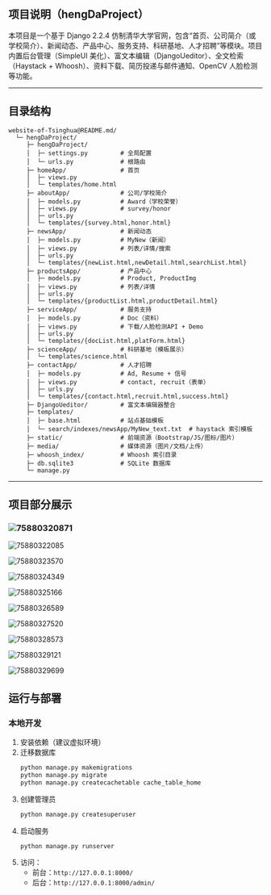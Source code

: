 ## 项目说明（hengDaProject）

本项目是一个基于 Django 2.2.4 仿制清华大学官网，包含“首页、公司简介（或学校简介）、新闻动态、产品中心、服务支持、科研基地、人才招聘”等模块。项目内置后台管理（SimpleUI 美化）、富文本编辑（DjangoUeditor）、全文检索（Haystack + Whoosh）、资料下载、简历投递与邮件通知、OpenCV 人脸检测等功能。

---

## 目录结构

```text
website-of-Tsinghua@README.md/
  └─ hengDaProject/
     ├─ hengDaProject/
     │  ├─ settings.py         # 全局配置
     │  └─ urls.py             # 根路由
     ├─ homeApp/               # 首页
     │  ├─ views.py
     │  └─ templates/home.html
     ├─ aboutApp/              # 公司/学校简介
     │  ├─ models.py           # Award（学校荣誉）
     │  ├─ views.py            # survey/honor
     │  ├─ urls.py
     │  └─ templates/{survey.html,honor.html}
     ├─ newsApp/               # 新闻动态
     │  ├─ models.py           # MyNew（新闻）
     │  ├─ views.py            # 列表/详情/搜索
     │  ├─ urls.py
     │  └─ templates/{newList.html,newDetail.html,searchList.html}
     ├─ productsApp/           # 产品中心
     │  ├─ models.py           # Product, ProductImg
     │  ├─ views.py            # 列表/详情
     │  ├─ urls.py
     │  └─ templates/{productList.html,productDetail.html}
     ├─ serviceApp/            # 服务支持
     │  ├─ models.py           # Doc（资料）
     │  ├─ views.py            # 下载/人脸检测API + Demo
     │  ├─ urls.py
     │  └─ templates/{docList.html,platForm.html}
     ├─ scienceApp/            # 科研基地（模板展示）
     │  └─ templates/science.html
     ├─ contactApp/            # 人才招聘
     │  ├─ models.py           # Ad, Resume + 信号
     │  ├─ views.py            # contact, recruit（表单）
     │  ├─ urls.py
     │  └─ templates/{contact.html,recruit.html,success.html}
     ├─ DjangoUeditor/         # 富文本编辑器整合
     ├─ templates/
     │  ├─ base.html           # 站点基础模板
     │  └─ search/indexes/newsApp/MyNew_text.txt  # haystack 索引模板
     ├─ static/                # 前端资源（Bootstrap/JS/图标/图片）
     ├─ media/                 # 媒体资源（图片/文档/上传）
     ├─ whoosh_index/          # Whoosh 索引目录
     ├─ db.sqlite3             # SQLite 数据库
     └─ manage.py
```

---

## 项目部分展示

### ![75880320871](C:\Users\陈大善人\AppData\Local\Temp\1758803208710.png)

![75880322085](C:\Users\陈大善人\AppData\Local\Temp\1758803220853.png)

![75880323570](C:\Users\陈大善人\AppData\Local\Temp\1758803235704.png)

![75880324349](C:\Users\陈大善人\AppData\Local\Temp\1758803243498.png)

![75880325166](C:\Users\陈大善人\AppData\Local\Temp\1758803251665.png)

![75880326589](C:\Users\陈大善人\AppData\Local\Temp\1758803265892.png)

![75880327520](C:\Users\陈大善人\AppData\Local\Temp\1758803275202.png)

![75880328573](C:\Users\陈大善人\AppData\Local\Temp\1758803285734.png)

![75880329121](C:\Users\陈大善人\AppData\Local\Temp\1758803291219.png)

![75880329699](C:\Users\陈大善人\AppData\Local\Temp\1758803296995.png)



## 运行与部署

### 本地开发
1. 安装依赖（建议虚拟环境）
2. 迁移数据库
   ```bash
   python manage.py makemigrations
   python manage.py migrate
   python manage.py createcachetable cache_table_home
   ```
3. 创建管理员
   ```bash
   python manage.py createsuperuser
   ```
4. 启动服务
   ```bash
   python manage.py runserver
   ```
5. 访问：
   - 前台：`http://127.0.0.1:8000/`
   - 后台：`http://127.0.0.1:8000/admin/`

